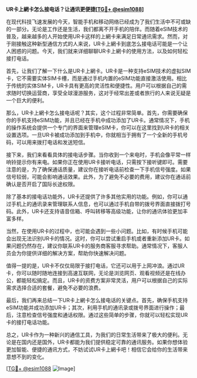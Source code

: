 **UR卡上網卡怎么接电话？让通讯更便捷[[TG💪+ @esim1088](https://t.me/s/esim1088)]**

在现代科技飞速发展的今天，智能手机和移动网络已经成为了我们生活中不可或缺的一部分。无论是工作还是生活，我们都离不开手机的陪伴。而随着eSIM技术的普及，越来越多的人开始使用UR卡这样的上網卡来满足日常通讯需求。然而，对于刚接触这种新型通信方式的人来说，UR卡上網卡到底怎么接电话可能是一个让人困惑的问题。今天，我们就来详细聊聊UR卡上網卡的使用方法，以及如何轻松接打电话。

首先，让我们了解一下什么是UR卡上網卡。UR卡是一种支持eSIM技术的虚拟SIM卡，它不需要实体SIM卡槽，而是通过手机内置的eSIM功能直接激活使用。相比于传统的实体SIM卡，UR卡具有更高的灵活性和便捷性。用户可以根据自己的需求随时切换运营商，享受全球漫游服务，这对于经常出差或者旅行的人来说无疑是一个巨大的便利。

那么，UR卡上網卡怎么接电话呢？其实，这个过程非常简单。首先，你需要确保你的手机支持eSIM功能，并且已经在手机中成功添加了UR卡。通常情况下，手机的操作系统会提供一个专门的界面来管理eSIM卡，你可以在这里找到UR卡的相关设置选项。一旦UR卡被成功添加到手机中，你就相当于拥有了一个全新的手机号码，可以用来拨打电话和发送短信。

接下来，我们来看看具体的接电话步骤。当你收到一个来电时，手机会像平常一样响铃提示你有来电。如果你正在使用UR卡接听电话，只需按下接听键即可。需要注意的是，为了确保通话质量，建议你在接听电话前检查一下手机信号强度。如果信号较弱，可能会影响通话效果。此外，为了避免不必要的费用，建议你在通话前确认是否开启了国际长途权限。

除了基本的接电话功能外，UR卡还提供了许多其他实用的功能。例如，你可以通过手机上的通讯录来管理联系人信息，也可以通过手机自带的拨号界面直接拨打号码。此外，UR卡还支持语音信箱、呼叫转移等高级功能，让你的通讯体验更加丰富多样。

当然，在使用UR卡的过程中，也可能会遇到一些小问题。比如，有时候手机可能会出现无法识别UR卡的情况。这时，你可以尝试重启手机或者重新添加UR卡。如果问题仍然存在，建议你联系UR卡的服务商客服寻求帮助。通常情况下，客服人员会为你提供详细的解决方案，帮助你快速解决问题。

值得一提的是，UR卡不仅仅局限于接打电话，它还可以用于上网冲浪。通过UR卡，你可以随时随地连接到高速互联网，无论是浏览网页、观看视频还是在线办公，都能轻松搞定。而且，UR卡的资费方案非常灵活，用户可以根据自己的实际需求选择合适的套餐，避免不必要的浪费。

最后，我们再来总结一下UR卡上網卡怎么接电话的关键点。首先，确保手机支持eSIM功能并成功添加UR卡；其次，利用手机的通讯录或拨号界面进行操作；最后，注意检查信号强度和通话权限。通过这些简单的步骤，你就可以轻松实现UR卡的接打电话功能。

总之，UR卡作为一种新兴的通信工具，为我们的日常生活带来了极大的便利。无论是在国内还是国外，UR卡都能为我们提供稳定可靠的通讯服务。如果你想体验更加智能、便捷的通讯方式，不妨试试UR卡上網卡吧！相信它会给你的生活带来意想不到的变化。

[[TG💪+ @esim1088](https://t.me/s/esim1088) ![Image](https://i.postimg.cc/4NQfJmqS/Snipaste-2025-05-13-00-14-12.png)]